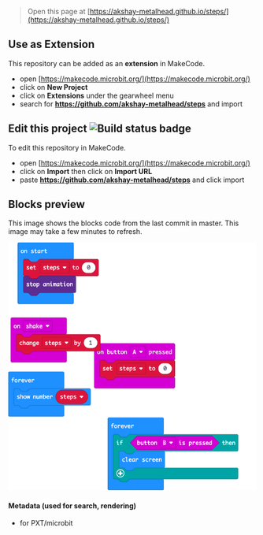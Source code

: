 
> Open this page at [https://akshay-metalhead.github.io/steps/](https://akshay-metalhead.github.io/steps/)

## Use as Extension

This repository can be added as an **extension** in MakeCode.

* open [https://makecode.microbit.org/](https://makecode.microbit.org/)
* click on **New Project**
* click on **Extensions** under the gearwheel menu
* search for **https://github.com/akshay-metalhead/steps** and import

## Edit this project ![Build status badge](https://github.com/akshay-metalhead/steps/workflows/MakeCode/badge.svg)

To edit this repository in MakeCode.

* open [https://makecode.microbit.org/](https://makecode.microbit.org/)
* click on **Import** then click on **Import URL**
* paste **https://github.com/akshay-metalhead/steps** and click import

## Blocks preview

This image shows the blocks code from the last commit in master.
This image may take a few minutes to refresh.

![A rendered view of the blocks](https://github.com/akshay-metalhead/steps/raw/master/.github/makecode/blocks.png)

#### Metadata (used for search, rendering)

* for PXT/microbit
<script src="https://makecode.com/gh-pages-embed.js"></script><script>makeCodeRender("{{ site.makecode.home_url }}", "{{ site.github.owner_name }}/{{ site.github.repository_name }}");</script>
